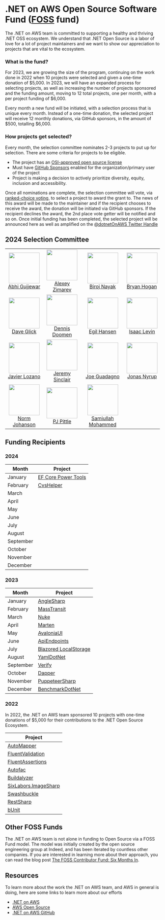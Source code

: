 # .NET on AWS Open Source Software Fund ([FOSS](https://github.com/indeedeng/FOSS-Contributor-Fund) fund)

The .NET on AWS team is committed to supporting a healthy and thriving .NET OSS ecosystem. We understand that .NET Open Source is a labor of love for a lot of project maintainers and we want to show our appreciation to projects that are vital to the ecosystem.

### What is the fund?

For 2023, we are growing the size of the program, continuing on the work done in 2022 when 10 projects were selected and given a one-time donation of $5,000. In 2023, we will have an expanded process for selecting projects, as well as increasing the number of projects sponsored and the funding amount, moving to 12 total projects, one per month, with a per project funding of $6,000.

Every month a new fund will be initiated, with a selection process that is unique every month. Instead of a one-time donation, the selected project will receive 12 monthly donations, via GitHub sponsors, in the amount of $500, totalling $6,000.

### How projects get selected?

Every month, the selection committee nominates 2-3 projects to put up for selection. There are some criteria for projects to be eligible.

- The project has an [OSI-approved open source license](https://opensource.org/)
- Must have [GitHub Sponsors](https://github.com/sponsors) enabled for the organization/primary user of the project
- Project is making a decision to actively prioritize diversity, equity, inclusion and accessibility.

Once all nominations are complete, the selection committee will vote, via [ranked-choice voting](https://en.wikipedia.org/wiki/Ranked_voting), to select a project to award the grant to. The news of this award will be made to the maintainer and if the recipient chooses to receive the award, the donation will be initiated via GitHub sponsors. If the recipient declines the award, the 2nd place vote getter will be notified and so on. Once initial funding has been completed, the selected project will be announced here as well as amplified on the [@dotnetOnAWS Twitter Handle](https://twitter.com/dotnetonaws)

## 2024 Selection Committee
<table>
    <tr>
        <td style="text-align: center; vertical-align: middle;">
            <img src="./committee/abhi-gujjewar.jpeg" height="100" />
            <br />
            <a href="https://www.linkedin.com/in/abhiramgujjewar/" target="_blank">Abhi Gujjewar</a>
        </td>
        <td style="text-align: center; vertical-align: middle;">
            <img src="./committee/alexey-zimarev.png" height="100" />
            <br />
            <a href="https://twitter.com/Zimareff" target="_blank">Alexey Zimarev</a>
        </td>
        <td style="text-align: center; vertical-align: middle;">
            <img src="./committee/biroj-nayak.jpeg" height="100" />
            <br />
            <a href="https://www.linkedin.com/in/biroj/" target="_blank">Biroj Nayak</a>
        </td style="text-align: center; vertical-align: middle;">
        <td>
            <img src="./committee/bryan-hogan.png" height="100" />
            <br />
            <a href="https://twitter.com/bryanjhogan" target="_blank">Bryan Hogan</a>
        </td>
    </tr>
    <tr>
        <td style="text-align: center; vertical-align: middle;">
            <img src="./committee/dave-glick.jpg" height="100" />
            <br />
            <a href="https://www.linkedin.com/in/daveaglick/" target="_blank">Dave Glick</a>
        </td>
        <td style="text-align: center; vertical-align: middle;">
            <img src="./committee/dennis-doomen.jpeg" height="100" />
            <br />
            <a href="https://twitter.com/ddoomen" target="_blank">Dennis Doomen</a>
        </td>
        <td style="text-align: center; vertical-align: middle;">
            <img src="./committee/egil-hansen.jpg" height="100" />
            <br />
            <a href="https://twitter.com/egilhansen" target="_blank">Egil Hansen</a>
        </td>
        <td style="text-align: center; vertical-align: middle;">
            <img src="./committee/isaac-levin.jpeg" height="100" />
            <br />
            <a href="https://twitter.com/isaacrlevin" target="_blank">Isaac Levin</a>
        </td>
    </tr>
    <tr>
        <td style="text-align: center; vertical-align: middle;">
            <img src="./committee/javier-lozano.jpg" height="100" />
            <br />
            <a href="https://twitter.com/jglozano" target="_blank">Javier Lozano</a>
        </td>
        <td style="text-align: center; vertical-align: middle;">
            <img src="./committee/jeremy-sinclair.jpeg" height="100" />
            <br />
            <a href="https://twitter.com/sinclairinat0r" target="_blank">Jeremy Sinclair</a>
        </td>
        <td style="text-align: center; vertical-align: middle;">
            <img src="./committee/joe-guadagno.png" height="100" />
            <br />
            <a href="https://twitter.com/jguadagno" target="_blank">Joe Guadagno</a>
        </td>
        <td style="text-align: center; vertical-align: middle;">
            <img src="./committee/jonas-nyrup.png" height="100" />
            <br />
            <a href="https://twitter.com/jnyrup" target="_blank">Jonas Nyrup</a>
        </td>
    </tr>
    <tr>
        <td style="text-align: center; vertical-align: middle;">
            <img src="./committee/norm-johanson.png" height="100" />
            <br />
            <a href="https://twitter.com/socketnorm" target="_blank">Norm Johanson</a>
        </td>
        <td style="text-align: center; vertical-align: middle;">
            <img src="./committee/pj-pittle.jpeg" height="100" />
            <br />
            <a href="https://www.linkedin.com/in/philip-p-9796183/" target="_blank">PJ Pittle</a>
        </td>
        <td style="text-align: center; vertical-align: middle;">
            <img src="./committee/samiullah-mohammed.jpeg" height="100" />
            <br />
            <a href="https://www.linkedin.com/in/samiullah-mohammed-6948842/" target="_blank">Samiullah Mohammed</a>
        </td>
    </tr>
</table>


## Funding Recipients

### 2024

| Month | Project  |
| --------- | --------------- |
| January   | [EF Core Power Tools](https://github.com/ErikEJ/EFCorePowerTools) |
| February  | [CvsHelper](https://github.com/JoshClose/CsvHelper) |
| March     |  |
| April     |  |
| May       |  |
| June      |  |
| July      |  |
| August    |  |
| September |  | 
| October   |  |
| November  |  |
| December  |  |

### 2023

| Month | Project  |
| -------- | --------------- |
| January  | [AngleSharp](https://github.com/AngleSharp/AngleSharp) |
| February | [MassTransit](https://github.com/MassTransit/MassTransit) |
| March    | [Nuke](https://github.com/nuke-build/nuke)|
| April    | [Marten](https://github.com/JasperFx/marten)|
| May      | [AvaloniaUI](https://github.com/AvaloniaUI/Avalonia)|
| June     | [ApiEndpoints](https://github.com/ardalis/ApiEndpoints)|
| July     | [Blazored LocalStorage](https://github.com/Blazored/LocalStorage)|
| August   | [YamlDotNet](https://github.com/aaubry/YamlDotNet) |
| September | [Verify](https://github.com/VerifyTests/Verify) | 
| October | [Dapper](https://github.com/DapperLib/Dapper) |
| November  | [PuppeteerSharp](https://github.com/hardkoded/puppeteer-sharp) |
| December  | [BenchmarkDotNet](https://github.com/dotnet/BenchmarkDotNet) |



### 2022

In 2022, the .NET on AWS team sponsored 10 projects with one-time donations of $5,000 for their contributions to the .NET Open Source Ecosystem.

| Project |
| --------------- |
| [AutoMapper](https://github.com/AutoMapper/AutoMapper) |
| [FluentValidation](https://github.com/FluentValidation/FluentValidation) |
| [FluentAssertions](https://github.com/fluentassertions/fluentassertions) |
| [Autofac](https://github.com/autofac/Autofac) |
| [Buildalyzer](https://github.com/daveaglick/Buildalyzer) |
| [SixLabors.ImageSharp](https://github.com/SixLabors/ImageSharp) |
| [Swashbuckle](https://github.com/domaindrivendev/Swashbuckle.AspNetCore) |
| [RestSharp](https://github.com/restsharp/RestSharp) |
| [bUnit](https://github.com/bUnit-dev/bUnit) |

## Other FOSS Funds

The .NET on AWS team is not alone in funding to Open Source via a FOSS Fund model. The model was initially created by the open source engineering group at Indeed, and has been iterated by countless other companies. If you are interested in learning more about their approach, you can read the blog post [The FOSS Contributor Fund: Six Months In](https://engineering.indeedblog.com/blog/2019/07/foss-fund-six-months-in/).

## Resources

To learn more about the work the .NET on AWS team, and AWS in general is doing, here are some links to learn more about our efforts

- [.NET on AWS](http://aws.amazon.com/dotnet)
- [AWS Open Source](https://aws.amazon.com/opensource)
- [.NET on AWS GitHub](https://github.com/aws/dotnet)

